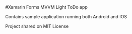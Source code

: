 ﻿#Xamarin Forms MVVM Light ToDo app

Contains sample application running both Android and IOS

Project shared on MIT License